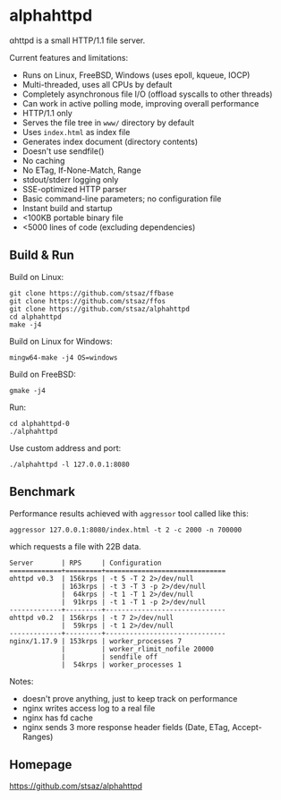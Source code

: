 # alphahttpd

αhttpd is a small HTTP/1.1 file server.

Current features and limitations:

* Runs on Linux, FreeBSD, Windows (uses epoll, kqueue, IOCP)
* Multi-threaded, uses all CPUs by default
* Completely asynchronous file I/O (offload syscalls to other threads)
* Can work in active polling mode, improving overall performance
* HTTP/1.1 only
* Serves the file tree in `www/` directory by default
* Uses `index.html` as index file
* Generates index document (directory contents)
* Doesn't use sendfile()
* No caching
* No ETag, If-None-Match, Range
* stdout/stderr logging only
* SSE-optimized HTTP parser
* Basic command-line parameters; no configuration file
* Instant build and startup
* <100KB portable binary file
* <5000 lines of code (excluding dependencies)


## Build & Run

Build on Linux:

	git clone https://github.com/stsaz/ffbase
	git clone https://github.com/stsaz/ffos
	git clone https://github.com/stsaz/alphahttpd
	cd alphahttpd
	make -j4

Build on Linux for Windows:

	mingw64-make -j4 OS=windows

Build on FreeBSD:

	gmake -j4

Run:

	cd alphahttpd-0
	./alphahttpd

Use custom address and port:

	./alphahttpd -l 127.0.0.1:8080


## Benchmark

Performance results achieved with `aggressor` tool called like this:

	aggressor 127.0.0.1:8080/index.html -t 2 -c 2000 -n 700000

which requests a file with 22B data.

	Server       | RPS     | Configuration
	=============+=========+==============================
	αhttpd v0.3  | 156krps | -t 5 -T 2 2>/dev/null
	             | 163krps | -t 3 -T 3 -p 2>/dev/null
	             |  64krps | -t 1 -T 1 2>/dev/null
	             |  91krps | -t 1 -T 1 -p 2>/dev/null
	-------------+---------+------------------------------
	αhttpd v0.2  | 156krps | -t 7 2>/dev/null
	             |  59krps | -t 1 2>/dev/null
	-------------+---------+------------------------------
	nginx/1.17.9 | 153krps | worker_processes 7
	             |         | worker_rlimit_nofile 20000
	             |         | sendfile off
	             |  54krps | worker_processes 1

Notes:

* doesn't prove anything, just to keep track on performance
* nginx writes access log to a real file
* nginx has fd cache
* nginx sends 3 more response header fields (Date, ETag, Accept-Ranges)


## Homepage

https://github.com/stsaz/alphahttpd

